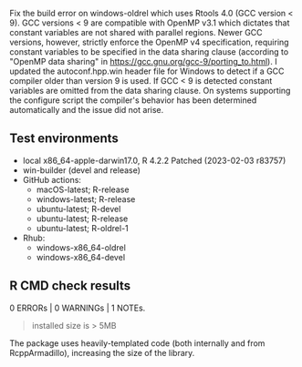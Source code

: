 Fix the build error on windows-oldrel which uses Rtools 4.0 (GCC version < 9).
GCC versions < 9 are compatible with OpenMP v3.1 which dictates that constant variables are not shared with parallel regions.
Newer GCC versions, however, strictly enforce the OpenMP v4 specification, requiring constant variables to be specified in the data sharing clause (according to "OpenMP data sharing" in https://gcc.gnu.org/gcc-9/porting_to.html).
I updated the autoconf.hpp.win header file for Windows to detect if a GCC compiler older than version 9 is used.
If GCC < 9 is detected constant variables are omitted from the data sharing clause.
On systems supporting the configure script the compiler's behavior has been determined automatically and the issue did not arise.

## Test environments
* local x86_64-apple-darwin17.0, R 4.2.2 Patched (2023-02-03 r83757)
* win-builder (devel and release)
* GitHub actions:
  * macOS-latest; R-release
  * windows-latest; R-release
  * ubuntu-latest; R-devel
  * ubuntu-latest; R-release
  * ubuntu-latest; R-oldrel-1
* Rhub:
  * windows-x86_64-oldrel
  * windows-x86_64-devel

## R CMD check results

0 ERRORs | 0 WARNINGs | 1 NOTEs.

> installed size is > 5MB

The package uses heavily-templated code (both internally and from RcppArmadillo), increasing the size of the library.
